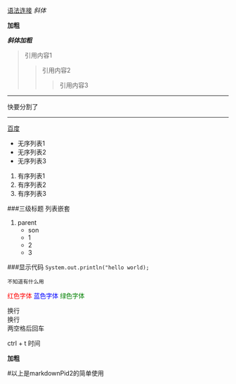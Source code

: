 [语法连接](https://blog.csdn.net/u011977189/article/details/72630950)
*斜体*

**加粗**

***斜体加粗***

>引用内容1
>>引用内容2
>>>引用内容3

***

快要分割了
******

[百度](https://www.baidu.com)


* 无序列表1
* 无序列表2
* 无序列表3


1. 有序列表1
2. 有序列表2
3. 有序列表3
 
###三级标题 列表嵌套

1. parent   
   * son
   * 1
   * 2
   * 3

###显示代码
`System.out.println("hello world);`

```不知道有什么用```

<font color=red>红色字体</font>
<font color=blue>蓝色字体</font>
<font color=green>绿色字体</font>

换行  
换行  
两空格后回车
 
ctrl + t 时间

**加粗**  



#以上是markdownPid2的简单使用
